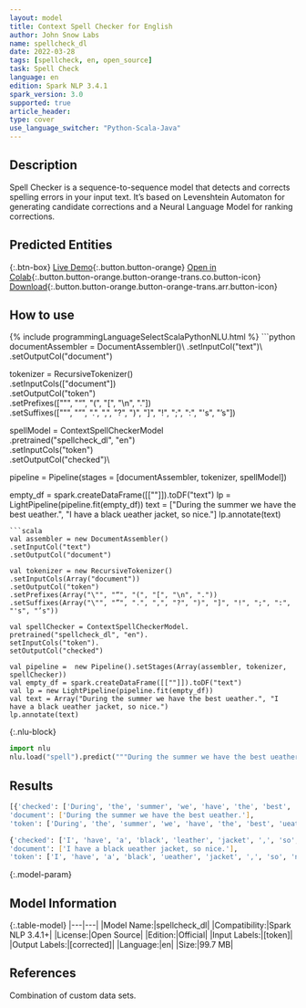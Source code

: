 ```yaml
---
layout: model
title: Context Spell Checker for English
author: John Snow Labs
name: spellcheck_dl
date: 2022-03-28
tags: [spellcheck, en, open_source]
task: Spell Check
language: en
edition: Spark NLP 3.4.1
spark_version: 3.0
supported: true
article_header:
type: cover
use_language_switcher: "Python-Scala-Java"
---
```


## Description

Spell Checker is a sequence-to-sequence model that detects and corrects spelling errors in your input text. It’s based on Levenshtein Automaton for generating candidate corrections and a Neural Language Model for ranking corrections.

## Predicted Entities



{:.btn-box}
[Live Demo](https://demo.johnsnowlabs.com/healthcare/CONTEXTUAL_SPELL_CHECKER/){:.button.button-orange}
[Open in Colab](https://colab.research.google.com/github/JohnSnowLabs/spark-nlp-workshop/blob/master/tutorials/streamlit_notebooks/healthcare/CONTEXTUAL_SPELL_CHECKER.ipynb){:.button.button-orange.button-orange-trans.co.button-icon}
[Download](https://s3.amazonaws.com/auxdata.johnsnowlabs.com/public/models/spellcheck_dl_en_3.4.1_3.0_1648457196011.zip){:.button.button-orange.button-orange-trans.arr.button-icon}

## How to use



<div class="tabs-box" markdown="1">
{% include programmingLanguageSelectScalaPythonNLU.html %}
```python
documentAssembler = DocumentAssembler()\
.setInputCol("text")\
.setOutputCol("document")

tokenizer = RecursiveTokenizer()\
.setInputCols(["document"])\
.setOutputCol("token")\
.setPrefixes(["\"", "“", "(", "[", "\n", "."]) \
.setSuffixes(["\"", "”", ".", ",", "?", ")", "]", "!", ";", ":", "'s", "’s"])

spellModel = ContextSpellCheckerModel\
.pretrained("spellcheck_dl", "en")\
.setInputCols("token")\
.setOutputCol("checked")\

pipeline = Pipeline(stages = [documentAssembler, tokenizer, spellModel])

empty_df = spark.createDataFrame([[""]]).toDF("text")
lp = LightPipeline(pipeline.fit(empty_df))
text = ["During the summer we have the best ueather.", "I have a black ueather jacket, so nice."]
lp.annotate(text)
```
```scala
val assembler = new DocumentAssembler()
.setInputCol("text")
.setOutputCol("document")

val tokenizer = new RecursiveTokenizer()
.setInputCols(Array("document"))
.setOutputCol("token")
.setPrefixes(Array("\"", "“", "(", "[", "\n", "."))
.setSuffixes(Array("\"", "”", ".", ",", "?", ")", "]", "!", ";", ":", "'s", "’s"))

val spellChecker = ContextSpellCheckerModel.
pretrained("spellcheck_dl", "en").
setInputCols("token").
setOutputCol("checked")

val pipeline =  new Pipeline().setStages(Array(assembler, tokenizer, spellChecker))
val empty_df = spark.createDataFrame([[""]]).toDF("text")
val lp = new LightPipeline(pipeline.fit(empty_df))
val text = Array("During the summer we have the best ueather.", "I have a black ueather jacket, so nice.")
lp.annotate(text)
```


{:.nlu-block}
```python
import nlu
nlu.load("spell").predict("""During the summer we have the best ueather.""")
```

</div>

## Results

```bash
[{'checked': ['During', 'the', 'summer', 'we', 'have', 'the', 'best', 'weather', '.'],
'document': ['During the summer we have the best ueather.'],
'token': ['During', 'the', 'summer', 'we', 'have', 'the', 'best', 'ueather', '.']},

{'checked': ['I', 'have', 'a', 'black', 'leather', 'jacket', ',', 'so', 'nice',  '.'],
'document': ['I have a black ueather jacket, so nice.'],
'token': ['I', 'have', 'a', 'black', 'ueather', 'jacket', ',', 'so', 'nice', '.']}]
```

{:.model-param}
## Model Information

{:.table-model}
|---|---|
|Model Name:|spellcheck_dl|
|Compatibility:|Spark NLP 3.4.1+|
|License:|Open Source|
|Edition:|Official|
|Input Labels:|[token]|
|Output Labels:|[corrected]|
|Language:|en|
|Size:|99.7 MB|

## References

Combination of custom data sets.
